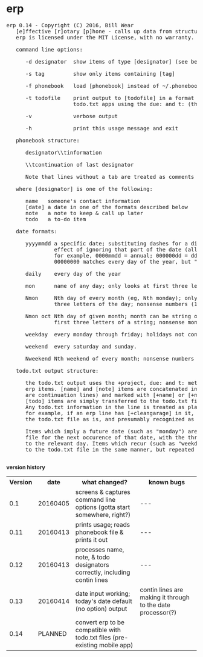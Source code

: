 # erp
<pre>
erp 0.14 - Copyright (C) 2016, Bill Wear
   [e]ffective [r]otary [p]hone - calls up data from structured todo.txt file
   erp is licensed under the MIT License, with no warranty.

   command line options:

      -d designator  show items of type [designator] (see below)

      -s tag         show only items containing [tag]
      
      -f phonebook   load [phonebook] instead of ~/.phonebook

      -t todofile    print output to [todofile] in a format compatible with
                     todo.txt apps using the due: and t: (threshold) notations

      -v             verbose output

      -h             print this usage message and exit

   phonebook structure:

      designator\\tinformation

      \\tcontinuation of last designator

      Note that lines without a tab are treated as comments and ignored.

   where [designator] is one of the following:
   
      name   someone's contact information
      [date] a date in one of the formats described below
      note   a note to keep & call up later
      todo   a to-do item

   date formats:

      yyyymmdd a specific date; substituting dashes for a digit has the
               effect of ignoring that part of the date (allowing repeats);
               for example, 0000mmdd = annual; 000000dd = ddth day of each month;
               00000000 matches every day of the year, but "daily" is easier.

      daily    every day of the year

      mon      name of any day; only looks at first three letters of the day.

      Nmon     Nth day of every month (eg, Nth monday); only looks at first
               three letters of the day; nonsense numbers (10) won't match.

      Nmon oct Nth day of given month; month can be string or number, only matches
               first three letters of a string; nonsense month won't match.

      weekday  every monday through friday; holidays not considered, so ymmv.

      weekend  every saturday and sunday.

      Nweekend Nth weekend of every month; nonsense numbers won't match.

   todo.txt output structure:

      the todo.txt output uses the +project, due: and t: meta-elements to encode
      erp items. [name] and [note] items are concatenated into one line (if there
      are continuation lines) and marked with [+name] or [+note] respectively.
      [todo] items are simply transferred to the todo.txt file with no changes. 
      Any todo.txt information in the line is treated as plain text and passed on;
      for example, if an erp line has [+cleangarage] in it, that will be passed to
      the todo.txt file as is, and presumably recognized as a project by the todo app.

      Items which imply a future date (such as "monday") are added to the todo.txt
      file for the next occurence of that date, with the threshold and due date set
      to the relevant day. Items which recur (such as "weekday" or "daily") are added 
      to the todo.txt file in the same manner, but repeated for seven days forward. 
      
</pre>

**version history**
<table>
   <tr>
      <th>Version</th>
      <th>date</th>
      <th>what changed?</th>
      <th>known bugs</th>
   </tr>
   <tr>
      <td>0.1</td>
      <td>20160405</td>
      <td>screens & captures command line options (gotta start somewhere, right?)</td>
      <td>---</td>
   </tr>
   <tr>
      <td>0.11</td>
      <td>20160413</td>
      <td>prints usage; reads phonebook file & prints it out</td>
      <td>---</td>
   </tr>
   <tr>
      <td>0.12</td>
      <td>20160413</td>
      <td>processes name, note, & todo designators correctly, including contin lines</td>
      <td>---</td>
   </tr>
   <tr>
      <td>0.13</td>
      <td>20160414</td>
      <td>date input working; today's date default (no option) output</td>
      <td>contin lines are making it through to the date processor(?)</td>
   </tr>
   <tr>
      <td>0.14</td>
      <td>PLANNED</td>
      <td>convert erp to be compatible with todo.txt files (pre-existing mobile app)</td>
      <td></td>
   </tr>
</table>

